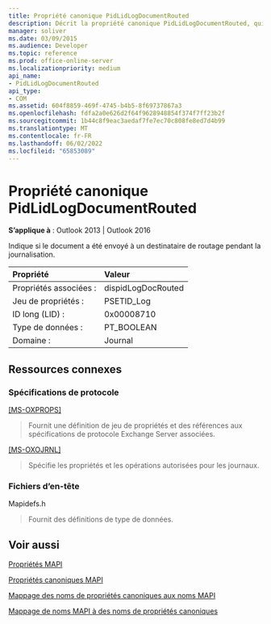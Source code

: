 ```yaml
---
title: Propriété canonique PidLidLogDocumentRouted
description: Décrit la propriété canonique PidLidLogDocumentRouted, qui indique si le document a été envoyé à un destinataire de routage pendant la journalisation.
manager: soliver
ms.date: 03/09/2015
ms.audience: Developer
ms.topic: reference
ms.prod: office-online-server
ms.localizationpriority: medium
api_name:
- PidLidLogDocumentRouted
api_type:
- COM
ms.assetid: 604f8859-469f-4745-b4b5-8f69737867a3
ms.openlocfilehash: fdfa2a0e626d2f64f9628948854f374f7ff23b2f
ms.sourcegitcommit: 1b44c8f9eac3aedaf7fe7ec70c808fe8ed7d4b99
ms.translationtype: MT
ms.contentlocale: fr-FR
ms.lasthandoff: 06/02/2022
ms.locfileid: "65853089"
---
```

# <a name="pidlidlogdocumentrouted-canonical-property"></a>Propriété canonique PidLidLogDocumentRouted

  
  
**S’applique à** : Outlook 2013 | Outlook 2016 
  
Indique si le document a été envoyé à un destinataire de routage pendant la journalisation.
  
|Propriété|Valeur|
|:-----|:-----|
|Propriétés associées :  <br/> |dispidLogDocRouted  <br/> |
|Jeu de propriétés :  <br/> |PSETID_Log  <br/> |
|ID long (LID) :  <br/> |0x00008710  <br/> |
|Type de données :  <br/> |PT_BOOLEAN  <br/> |
|Domaine :  <br/> |Journal  <br/> |
   
## <a name="related-resources"></a>Ressources connexes

### <a name="protocol-specifications"></a>Spécifications de protocole

[[MS-OXPROPS]](https://msdn.microsoft.com/library/f6ab1613-aefe-447d-a49c-18217230b148%28Office.15%29.aspx)
  
> Fournit une définition de jeu de propriétés et des références aux spécifications de protocole Exchange Server associées.
    
[[MS-OXOJRNL]](https://msdn.microsoft.com/library/2aa04fd2-0f36-4ce4-9178-c0fc70aa8d43%28Office.15%29.aspx)
  
> Spécifie les propriétés et les opérations autorisées pour les journaux.
    
### <a name="header-files"></a>Fichiers d’en-tête

Mapidefs.h
  
> Fournit des définitions de type de données.
    
## <a name="see-also"></a>Voir aussi



[Propriétés MAPI](mapi-properties.md)
  
[Propriétés canoniques MAPI](mapi-canonical-properties.md)
  
[Mappage des noms de propriétés canoniques aux noms MAPI](mapping-canonical-property-names-to-mapi-names.md)
  
[Mappage de noms MAPI à des noms de propriétés canoniques](mapping-mapi-names-to-canonical-property-names.md)

